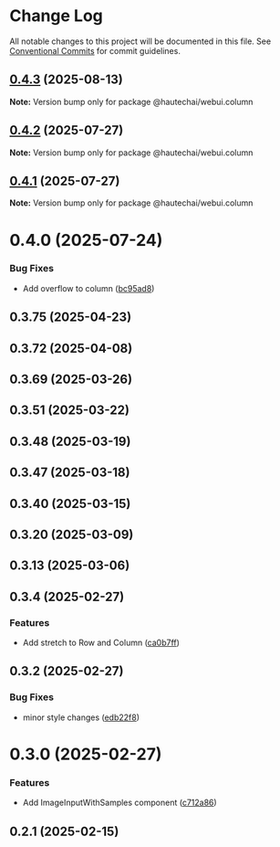 # Change Log

All notable changes to this project will be documented in this file.
See [Conventional Commits](https://conventionalcommits.org) for commit guidelines.

## [0.4.3](https://github.com/HautechAI/webui/compare/@hautechai/webui.column@0.4.2...@hautechai/webui.column@0.4.3) (2025-08-13)

**Note:** Version bump only for package @hautechai/webui.column

## [0.4.2](https://github.com/HautechAI/webui/compare/@hautechai/webui.column@0.4.1...@hautechai/webui.column@0.4.2) (2025-07-27)

**Note:** Version bump only for package @hautechai/webui.column

## [0.4.1](https://github.com/HautechAI/webui/compare/@hautechai/webui.column@0.4.0...@hautechai/webui.column@0.4.1) (2025-07-27)

**Note:** Version bump only for package @hautechai/webui.column

# 0.4.0 (2025-07-24)

### Bug Fixes

- Add overflow to column ([bc95ad8](https://github.com/HautechAI/webui/commit/bc95ad876b7e33c7f5a580a835a8d7b3bf06db6f))

## 0.3.75 (2025-04-23)

## 0.3.72 (2025-04-08)

## 0.3.69 (2025-03-26)

## 0.3.51 (2025-03-22)

## 0.3.48 (2025-03-19)

## 0.3.47 (2025-03-18)

## 0.3.40 (2025-03-15)

## 0.3.20 (2025-03-09)

## 0.3.13 (2025-03-06)

## 0.3.4 (2025-02-27)

### Features

- Add stretch to Row and Column ([ca0b7ff](https://github.com/HautechAI/webui/commit/ca0b7ff77ed587d29b221f14311580837536efba))

## 0.3.2 (2025-02-27)

### Bug Fixes

- minor style changes ([edb22f8](https://github.com/HautechAI/webui/commit/edb22f8a05e6b97b8f1f46dbd258e22498f6524b))

# 0.3.0 (2025-02-27)

### Features

- Add ImageInputWithSamples component ([c712a86](https://github.com/HautechAI/webui/commit/c712a868c8fbc51043a8047d5b8cdc3906935a81))

## 0.2.1 (2025-02-15)
